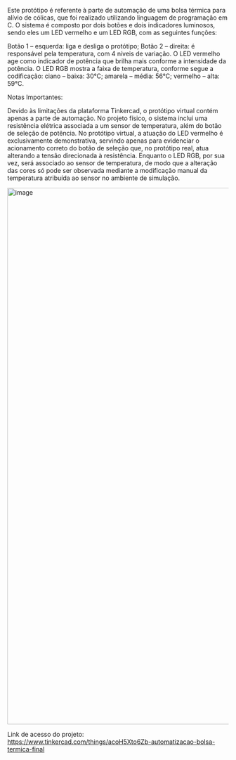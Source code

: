 Este protótipo é referente à parte de automação de uma bolsa térmica para alívio de cólicas, que foi realizado utilizando linguagem de programação em C. O sistema é composto por dois botões e dois indicadores luminosos, sendo eles um LED vermelho e um LED RGB, com as seguintes funções:

Botão 1 – esquerda: liga e desliga o protótipo; Botão 2 – direita: é responsável pela temperatura, com 4 níveis de variação. O LED vermelho age como indicador de potência que brilha mais conforme a intensidade da potência. O LED RGB mostra a faixa de temperatura, conforme segue a codificação: ciano – baixa: 30°C; amarela – média: 56°C; vermelho – alta: 59°C.

Notas Importantes:

Devido às limitações da plataforma Tinkercad, o protótipo virtual contém apenas a parte de automação. No projeto físico, o sistema inclui uma resistência elétrica associada a um sensor de temperatura, além do botão de seleção de potência. No protótipo virtual, a atuação do LED vermelho é exclusivamente demonstrativa, servindo apenas para evidenciar o acionamento correto do botão de seleção que, no protótipo real, atua alterando a tensão direcionada à resistência. Enquanto o LED RGB, por sua vez, será associado ao sensor de temperatura, de modo que a alteração das cores só pode ser observada mediante a modificação manual da temperatura atribuída ao sensor no ambiente de simulação.

<img width="2516" height="1221" alt="image" src="https://github.com/user-attachments/assets/c573f9a9-6dd6-41b7-bdc7-f610ad5b3dcb" />


Link de acesso do projeto: https://www.tinkercad.com/things/acoH5Xto6Zb-automatizacao-bolsa-termica-final
